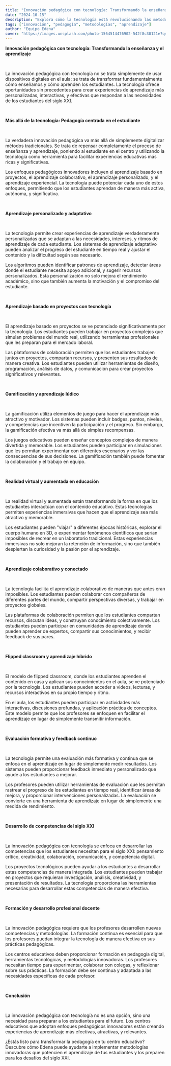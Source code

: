 ```yaml
---
title: "Innovación pedagógica con tecnología: Transformando la enseñanza y el aprendizaje"
date: "2024-10-15"
description: "Explora cómo la tecnología está revolucionando las metodologías pedagógicas y creando experiencias de aprendizaje más efectivas y atractivas."
tags: ["innovación", "pedagogía", "metodologías", "aprendizaje"]
author: "Equipo Edena"
cover: "https://images.unsplash.com/photo-1564514476902-542f8c30121e?q=80&w=1035&auto=format&fit=crop&ixlib=rb-4.1.0&ixid=M3wxMjA3fDB8MHxwaG90by1wYWdlfHx8fGVufDB8fHx8fA%3D%3D"
---
```


**Innovación pedagógica con tecnología: Transformando la enseñanza y el aprendizaje**

<br>

La innovación pedagógica con tecnología no se trata simplemente de usar dispositivos digitales en el aula; se trata de transformar fundamentalmente cómo enseñamos y cómo aprenden los estudiantes. La tecnología ofrece oportunidades sin precedentes para crear experiencias de aprendizaje más personalizadas, interactivas, y efectivas que respondan a las necesidades de los estudiantes del siglo XXI.

<br>

**Más allá de la tecnología: Pedagogía centrada en el estudiante**

<br>

La verdadera innovación pedagógica va más allá de simplemente digitalizar métodos tradicionales. Se trata de repensar completamente el proceso de enseñanza y aprendizaje, poniendo al estudiante en el centro y utilizando la tecnología como herramienta para facilitar experiencias educativas más ricas y significativas.

Los enfoques pedagógicos innovadores incluyen el aprendizaje basado en proyectos, el aprendizaje colaborativo, el aprendizaje personalizado, y el aprendizaje experiencial. La tecnología puede potenciar cada uno de estos enfoques, permitiendo que los estudiantes aprendan de manera más activa, autónoma, y significativa.

<br>

**Aprendizaje personalizado y adaptativo**

<br>

La tecnología permite crear experiencias de aprendizaje verdaderamente personalizadas que se adaptan a las necesidades, intereses, y ritmos de aprendizaje de cada estudiante. Los sistemas de aprendizaje adaptativo pueden analizar el progreso del estudiante en tiempo real y ajustar el contenido y la dificultad según sea necesario.

Los algoritmos pueden identificar patrones de aprendizaje, detectar áreas donde el estudiante necesita apoyo adicional, y sugerir recursos personalizados. Esta personalización no solo mejora el rendimiento académico, sino que también aumenta la motivación y el compromiso del estudiante.

<br>

**Aprendizaje basado en proyectos con tecnología**

<br>

El aprendizaje basado en proyectos se ve potenciado significativamente por la tecnología. Los estudiantes pueden trabajar en proyectos complejos que simulan problemas del mundo real, utilizando herramientas profesionales que les preparan para el mercado laboral.

Las plataformas de colaboración permiten que los estudiantes trabajen juntos en proyectos, compartan recursos, y presenten sus resultados de manera creativa. Los estudiantes pueden utilizar herramientas de diseño, programación, análisis de datos, y comunicación para crear proyectos significativos y relevantes.

<br>

**Gamificación y aprendizaje lúdico**

<br>

La gamificación utiliza elementos de juego para hacer el aprendizaje más atractivo y motivador. Los sistemas pueden incluir badges, puntos, niveles, y competencias que incentiven la participación y el progreso. Sin embargo, la gamificación efectiva va más allá de simples recompensas.

Los juegos educativos pueden enseñar conceptos complejos de manera divertida y memorable. Los estudiantes pueden participar en simulaciones que les permitan experimentar con diferentes escenarios y ver las consecuencias de sus decisiones. La gamificación también puede fomentar la colaboración y el trabajo en equipo.

<br>

**Realidad virtual y aumentada en educación**

<br>

La realidad virtual y aumentada están transformando la forma en que los estudiantes interactúan con el contenido educativo. Estas tecnologías permiten experiencias inmersivas que hacen que el aprendizaje sea más atractivo y memorable.

Los estudiantes pueden "viajar" a diferentes épocas históricas, explorar el cuerpo humano en 3D, o experimentar fenómenos científicos que serían imposibles de recrear en un laboratorio tradicional. Estas experiencias inmersivas no solo mejoran la retención de información, sino que también despiertan la curiosidad y la pasión por el aprendizaje.

<br>

**Aprendizaje colaborativo y conectado**

<br>

La tecnología facilita el aprendizaje colaborativo de maneras que antes eran imposibles. Los estudiantes pueden colaborar con compañeros de diferentes partes del mundo, compartir perspectivas diversas, y trabajar en proyectos globales.

Las plataformas de colaboración permiten que los estudiantes compartan recursos, discutan ideas, y construyan conocimiento colectivamente. Los estudiantes pueden participar en comunidades de aprendizaje donde pueden aprender de expertos, compartir sus conocimientos, y recibir feedback de sus pares.

<br>

**Flipped classroom y aprendizaje híbrido**

<br>

El modelo de flipped classroom, donde los estudiantes aprenden el contenido en casa y aplican sus conocimientos en el aula, se ve potenciado por la tecnología. Los estudiantes pueden acceder a videos, lecturas, y recursos interactivos en su propio tiempo y ritmo.

En el aula, los estudiantes pueden participar en actividades más interactivas, discusiones profundas, y aplicación práctica de conceptos. Este modelo permite que los profesores se enfoquen en facilitar el aprendizaje en lugar de simplemente transmitir información.

<br>

**Evaluación formativa y feedback continuo**

<br>

La tecnología permite una evaluación más formativa y continua que se enfoca en el aprendizaje en lugar de simplemente medir resultados. Los sistemas pueden proporcionar feedback inmediato y personalizado que ayude a los estudiantes a mejorar.

Los profesores pueden utilizar herramientas de evaluación que les permitan rastrear el progreso de los estudiantes en tiempo real, identificar áreas de mejora, y proporcionar intervenciones personalizadas. La evaluación se convierte en una herramienta de aprendizaje en lugar de simplemente una medida de rendimiento.

<br>

**Desarrollo de competencias del siglo XXI**

<br>

La innovación pedagógica con tecnología se enfoca en desarrollar las competencias que los estudiantes necesitan para el siglo XXI: pensamiento crítico, creatividad, colaboración, comunicación, y competencia digital.

Los proyectos tecnológicos pueden ayudar a los estudiantes a desarrollar estas competencias de manera integrada. Los estudiantes pueden trabajar en proyectos que requieran investigación, análisis, creatividad, y presentación de resultados. La tecnología proporciona las herramientas necesarias para desarrollar estas competencias de manera efectiva.

<br>

**Formación y desarrollo profesional docente**

<br>

La innovación pedagógica requiere que los profesores desarrollen nuevas competencias y metodologías. La formación continua es esencial para que los profesores puedan integrar la tecnología de manera efectiva en sus prácticas pedagógicas.

Los centros educativos deben proporcionar formación en pedagogía digital, herramientas tecnológicas, y metodologías innovadoras. Los profesores necesitan tiempo para experimentar, colaborar con colegas, y reflexionar sobre sus prácticas. La formación debe ser continua y adaptada a las necesidades específicas de cada profesor.

<br>

**Conclusión**

<br>

La innovación pedagógica con tecnología no es una opción, sino una necesidad para preparar a los estudiantes para el futuro. Los centros educativos que adoptan enfoques pedagógicos innovadores están creando experiencias de aprendizaje más efectivas, atractivas, y relevantes.

¿Estás listo para transformar la pedagogía en tu centro educativo? Descubre cómo Edena puede ayudarte a implementar metodologías innovadoras que potencien el aprendizaje de tus estudiantes y los preparen para los desafíos del siglo XXI.

